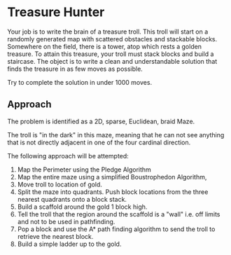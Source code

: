 # Treasure Hunter

Your job is to write the brain of a treasure troll. 
This troll will start on a randomly generated map with scattered obstacles and stackable blocks. 
Somewhere on the field, there is a tower, atop which rests a golden treasure. 
To attain this treasure, your troll must stack blocks and build a staircase. 
The object is to write a clean and understandable solution that finds the treasure in as few moves as possible.

Try to complete the solution in under 1000 moves. 

## Approach
The problem is identified as a 2D, sparse, Euclidean, braid Maze.

The troll is "in the dark" in this maze, meaning that he can not see anything that is not directly adjacent in one of the four cardinal direction. 

The following approach will be attempted:

1. Map the Perimeter using the Pledge Algorithm
2. Map the entire maze using a simplified Boustrophedon Algorithm,
3. Move troll to location of gold. 
4. Split the maze into quadrants. Push block locations from the three nearest quadrants onto a block stack. 
5. Build a scaffold around the gold 1 block high. 
6. Tell the troll that the region around the scaffold is a "wall" i.e. off limits and not to be used in pathfinding. 
7. Pop a block and use the A* path finding algorithm to send the troll to retrieve the nearest block.
8. Build a simple ladder up to the gold.
